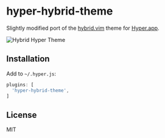 # hyper-hybrid-theme

Slightly modified port of the [hybrid.vim](https://github.com/w0ng/vim-hybrid) theme for [Hyper.app](https://hyper.is).

![Hybrid Hyper Theme](https://cloud.githubusercontent.com/assets/4244251/21581264/464c3006-d065-11e6-8c19-65d1e724fc10.png)


## Installation

Add to `~/.hyper.js`:

```js
plugins: [
  'hyper-hybrid-theme',
]
```


## License

MIT
